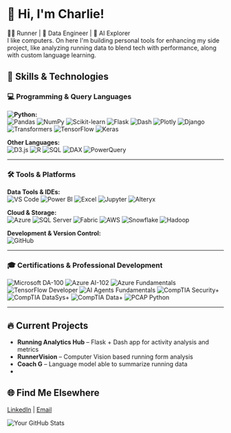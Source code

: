 # 👋 Hi, I'm Charlie!

🏃‍♂️ Runner | 🧠 Data Engineer | 🧪 AI Explorer  
I like computers. On here I'm building personal tools for enhancing my side project, like analyzing running data to blend tech with performance, along with custom language learning.

## 🧠 Skills & Technologies


### 💻 Programming & Query Languages

**![Python](https://img.shields.io/badge/Python-3776AB?logo=python&logoColor=white):**  
![Pandas](https://img.shields.io/badge/-pandas-150458?logo=pandas&logoColor=white)
![NumPy](https://img.shields.io/badge/-NumPy-013243?logo=numpy)
![Scikit-learn](https://img.shields.io/badge/-scikit--learn-F7931E?logo=scikit-learn&logoColor=white)
![Flask](https://img.shields.io/badge/-Flask-000000?logo=flask)
![Dash](https://img.shields.io/badge/-Dash-003366?logo=plotly)
![Plotly](https://img.shields.io/badge/-Plotly-3F4F75?logo=plotly)
![Django](https://img.shields.io/badge/-Django-092E20?logo=django)
![Transformers](https://img.shields.io/badge/-Transformers-ffcc00?logo=huggingface&logoColor=black)
![TensorFlow](https://img.shields.io/badge/-TensorFlow-FF6F00?logo=tensorflow)
![Keras](https://img.shields.io/badge/-Keras-D00000?logo=keras)

**Other Languages:**  
![D3.js](https://img.shields.io/badge/-D3.js-F9A03C?logo=d3.js)
![R](https://img.shields.io/badge/-R-276DC3?logo=r)
![SQL](https://img.shields.io/badge/-SQL-4479A1?logo=sqlite)
![DAX](https://img.shields.io/badge/-DAX-2C3539)
![PowerQuery](https://img.shields.io/badge/-PowerQuery-742774)

---


### 🛠️ Tools & Platforms

**Data Tools & IDEs:**  
![VS Code](https://img.shields.io/badge/VS%20Code-007ACC?logo=visual-studio-code&logoColor=white)
![Power BI](https://img.shields.io/badge/-Power%20BI-F2C811?logo=powerbi&logoColor=black)
![Excel](https://img.shields.io/badge/-Excel-217346?logo=microsoft-excel&logoColor=white)
![Jupyter](https://img.shields.io/badge/-Jupyter-F37626?logo=jupyter)
![Alteryx](https://img.shields.io/badge/-Alteryx-0D5BA5)

**Cloud & Storage:**  
![Azure](https://img.shields.io/badge/-Azure-007FFF?logo=microsoft-azure)
![SQL Server](https://img.shields.io/badge/-SQL%20Server-CC2927?logo=microsoft-sql-server)
![Fabric](https://img.shields.io/badge/-Fabric-742774)
![AWS](https://img.shields.io/badge/-AWS-232F3E?logo=amazon-aws)
![Snowflake](https://img.shields.io/badge/-Snowflake-56B9EB?logo=snowflake)
![Hadoop](https://img.shields.io/badge/-Hadoop-66CCFF?logo=apache-hadoop)

**Development & Version Control:**  
![GitHub](https://img.shields.io/badge/-GitHub-181717?logo=github)

---


### 🎓 Certifications & Professional Development

![Microsoft DA-100](https://img.shields.io/badge/Microsoft-DA--100-blue?logo=microsoft)
![Azure AI-102](https://img.shields.io/badge/Azure-AI--102-007FFF?logo=microsoft-azure)
![Azure Fundamentals](https://img.shields.io/badge/Azure-Fundamentals-007FFF?logo=microsoft-azure)
![TensorFlow Developer](https://img.shields.io/badge/Google-TensorFlow%20Developer-FF6F00?logo=tensorflow)
![AI Agents Fundamentals](https://img.shields.io/badge/OpenAI-AI%20Agents%20Fundamentals-blue?logo=openai)
![CompTIA Security+](https://img.shields.io/badge/CompTIA-Security+-red?logo=comptia&logoColor=white)
![CompTIA DataSys+](https://img.shields.io/badge/CompTIA-DataSys+-red?logo=comptia)
![CompTIA Data+](https://img.shields.io/badge/CompTIA-Data+-red?logo=comptia)
![PCAP Python](https://img.shields.io/badge/Python-PCAP%20Certified-3776AB?logo=python)

---


## 🔥 Current Projects
- **Running Analytics Hub** – Flask + Dash app for activity analysis and metrics
- **RunnerVision** – Computer Vision based running form analysis
- **Coach G** – Language model able to summarize running data
- 

## 🌐 Find Me Elsewhere
[LinkedIn](https://linkedin.com/in/smithcharlie) | [Email](mailto:charlie.smith.mn@protonmail.com)

![Your GitHub Stats](https://github-readme-stats.vercel.app/api?username=FueledByOat&show_icons=true&theme=radical)
